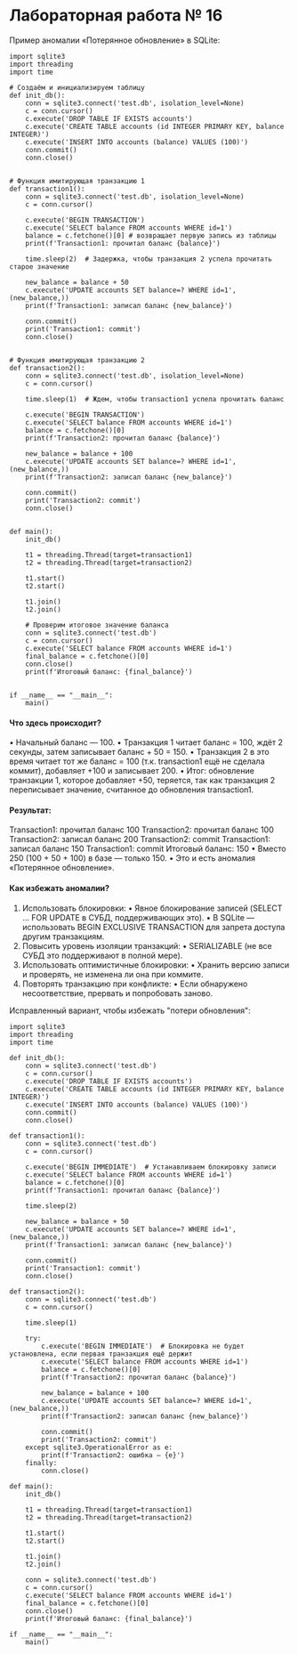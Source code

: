 # Лабораторная работа № 16

Пример аномалии «Потерянное обновление» в SQLite:

```
import sqlite3
import threading
import time

# Создаём и инициализируем таблицу
def init_db():
    conn = sqlite3.connect('test.db', isolation_level=None)
    c = conn.cursor()
    c.execute('DROP TABLE IF EXISTS accounts')
    c.execute('CREATE TABLE accounts (id INTEGER PRIMARY KEY, balance INTEGER)')
    c.execute('INSERT INTO accounts (balance) VALUES (100)')
    conn.commit()
    conn.close()


# Функция имитирующая транзакцию 1
def transaction1():
    conn = sqlite3.connect('test.db', isolation_level=None)
    c = conn.cursor()

    c.execute('BEGIN TRANSACTION')
    c.execute('SELECT balance FROM accounts WHERE id=1')
    balance = c.fetchone()[0] # возвращает первую запись из таблицы
    print(f'Transaction1: прочитал баланс {balance}')

    time.sleep(2)  # Задержка, чтобы транзакция 2 успела прочитать старое значение

    new_balance = balance + 50
    c.execute('UPDATE accounts SET balance=? WHERE id=1', (new_balance,))
    print(f'Transaction1: записал баланс {new_balance}')

    conn.commit()
    print('Transaction1: commit')
    conn.close()


# Функция имитирующая транзакцию 2
def transaction2():
    conn = sqlite3.connect('test.db', isolation_level=None)
    c = conn.cursor()

    time.sleep(1)  # Ждем, чтобы transaction1 успела прочитать баланс

    c.execute('BEGIN TRANSACTION')
    c.execute('SELECT balance FROM accounts WHERE id=1')
    balance = c.fetchone()[0]
    print(f'Transaction2: прочитал баланс {balance}')

    new_balance = balance + 100
    c.execute('UPDATE accounts SET balance=? WHERE id=1', (new_balance,))
    print(f'Transaction2: записал баланс {new_balance}')

    conn.commit()
    print('Transaction2: commit')
    conn.close()


def main():
    init_db()

    t1 = threading.Thread(target=transaction1)
    t2 = threading.Thread(target=transaction2)

    t1.start()
    t2.start()

    t1.join()
    t2.join()

    # Проверим итоговое значение баланса
    conn = sqlite3.connect('test.db')
    c = conn.cursor()
    c.execute('SELECT balance FROM accounts WHERE id=1')
    final_balance = c.fetchone()[0]
    conn.close()
    print(f'Итоговый баланс: {final_balance}')


if __name__ == "__main__":
    main()
```

#### Что здесь происходит?
•	Начальный баланс — 100.
•	Транзакция 1 читает баланс = 100, ждёт 2 секунды, затем записывает баланс + 50 = 150.
•	Транзакция 2 в это время читает тот же баланс = 100 (т.к. transaction1 ещё не сделала коммит), добавляет +100 и записывает 200.
•	Итог: обновление транзакции 1, которое добавляет +50, теряется, так как транзакция 2 переписывает значение, считанное до обновления transaction1.

#### Результат:
Transaction1: прочитал баланс 100
Transaction2: прочитал баланс 100
Transaction2: записал баланс 200
Transaction2: commit
Transaction1: записал баланс 150
Transaction1: commit
Итоговый баланс: 150
•	Вместо 250 (100 + 50 + 100) в базе — только 150.
•	Это и есть аномалия «Потерянное обновление».

#### Как избежать аномалии?

1. Использовать блокировки:
•	Явное блокирование записей (SELECT ... FOR UPDATE в СУБД, поддерживающих это).
•	В SQLite — использовать BEGIN EXCLUSIVE TRANSACTION для запрета доступа другим транзакциям.
2. Повысить уровень изоляции транзакций:
•	SERIALIZABLE (не все СУБД это поддерживают в полной мере).
3. Использовать оптимистичные блокировки:
•	Хранить версию записи и проверять, не изменена ли она при коммите.
4. Повторять транзакцию при конфликте:
•	Если обнаружено несоответствие, прервать и попробовать заново.


Исправленный вариант, чтобы избежать "потери обновления":

```
import sqlite3
import threading
import time

def init_db():
    conn = sqlite3.connect('test.db')
    c = conn.cursor()
    c.execute('DROP TABLE IF EXISTS accounts')
    c.execute('CREATE TABLE accounts (id INTEGER PRIMARY KEY, balance INTEGER)')
    c.execute('INSERT INTO accounts (balance) VALUES (100)')
    conn.commit()
    conn.close()

def transaction1():
    conn = sqlite3.connect('test.db')
    c = conn.cursor()

    c.execute('BEGIN IMMEDIATE')  # Устанавливаем блокировку записи
    c.execute('SELECT balance FROM accounts WHERE id=1')
    balance = c.fetchone()[0]
    print(f'Transaction1: прочитал баланс {balance}')

    time.sleep(2)

    new_balance = balance + 50
    c.execute('UPDATE accounts SET balance=? WHERE id=1', (new_balance,))
    print(f'Transaction1: записал баланс {new_balance}')

    conn.commit()
    print('Transaction1: commit')
    conn.close()

def transaction2():
    conn = sqlite3.connect('test.db')
    c = conn.cursor()

    time.sleep(1)

    try:
        c.execute('BEGIN IMMEDIATE')  # Блокировка не будет установлена, если первая транзакция ещё держит
        c.execute('SELECT balance FROM accounts WHERE id=1')
        balance = c.fetchone()[0]
        print(f'Transaction2: прочитал баланс {balance}')

        new_balance = balance + 100
        c.execute('UPDATE accounts SET balance=? WHERE id=1', (new_balance,))
        print(f'Transaction2: записал баланс {new_balance}')

        conn.commit()
        print('Transaction2: commit')
    except sqlite3.OperationalError as e:
        print(f'Transaction2: ошибка — {e}')
    finally:
        conn.close()

def main():
    init_db()

    t1 = threading.Thread(target=transaction1)
    t2 = threading.Thread(target=transaction2)

    t1.start()
    t2.start()

    t1.join()
    t2.join()

    conn = sqlite3.connect('test.db')
    c = conn.cursor()
    c.execute('SELECT balance FROM accounts WHERE id=1')
    final_balance = c.fetchone()[0]
    conn.close()
    print(f'Итоговый баланс: {final_balance}')

if __name__ == "__main__":
    main()
```
